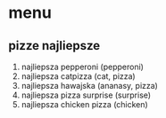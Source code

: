 # menu

## pizze najliepsze

1. najliepsza pepperoni (pepperoni)
2. najliepsza catpizza (cat, pizza)
3. najliepsza hawajska (ananasy, pizza)
4. najliepsza pizza surprise (surprise)
5. najliepsza chicken pizza (chicken)
